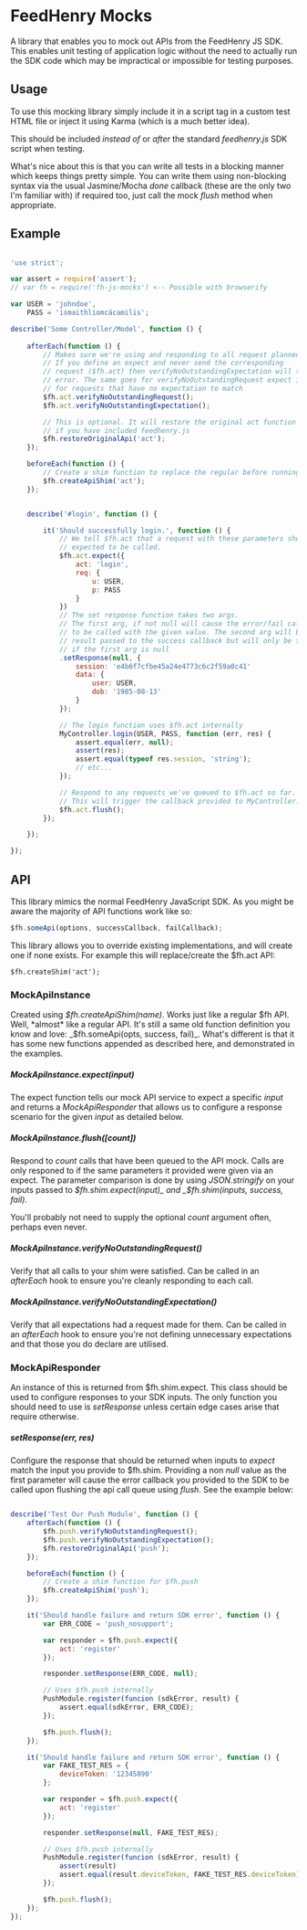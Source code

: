 FeedHenry Mocks
===================================

A library that enables you to mock out APIs from the FeedHenry JS SDK. This 
enables unit testing of application logic without the need to actually run the 
SDK code which may be impractical or impossible for testing purposes.

## Usage
To use this mocking library simply include it in a script tag in a custom test 
HTML file or inject it using Karma (which is a much better idea). 

This should be included *instead of* or *after* the standard _feedhenry.js_ SDK 
script when testing.

What's nice about this is that you can write all tests in a blocking 
manner which keeps things pretty simple. You can write them using non-blocking 
syntax via the usual Jasmine/Mocha *done* callback (these are the only two I'm 
familiar with) if required too, just call the mock *flush* method when 
appropriate.


## Example
```javascript

'use strict';

var assert = require('assert');
// var fh = require('fh-js-mocks') <-- Possible with browserify

var USER = 'johndoe',
	PASS = 'ismaithliomcácamilis';

describe('Some Controller/Model', function () {
	
	afterEach(function () {
		// Makes sure we're using and responding to all request planned per test
		// If you define an expect and never send the corresponding 
		// request ($fh.act) then verifyNoOutstandingExpectation will throw an
		// error. The same goes for verifyNoOutstandingRequest expect it throws
		// for requests that have no expectation to match
		$fh.act.verifyNoOutstandingRequest();
		$fh.act.verifyNoOutstandingExpectation();

		// This is optional. It will restore the original act function
		// if you have included feedhenry.js
		$fh.restoreOriginalApi('act');
	});

	beforeEach(function () {
		// Create a shim function to replace the regular before running tests
		$fh.createApiShim('act');
	});


	describe('#login', function () {

		it('Should successfully login.', function () {
			// We tell $fh.act that a request with these parameters should be
			// expected to be called.
			$fh.act.expect({
				act: 'login',
				req: {
					u: USER,
					p: PASS
				}
			})
			// The set response function takes two args. 
			// The first arg, if not null will cause the error/fail callback
			// to be called with the given value. The second arg will be the 
			// result passed to the success callback but will only be triggered 
			// if the first arg is null
			.setResponse(null, {
				session: 'e4b6f7cfbe45a24e4773c6c2f59a0c41'
				data: {
					user: USER,
					dob: '1985-08-13'
				}
			});

			// The login function uses $fh.act internally
			MyController.login(USER, PASS, function (err, res) {
				assert.equal(err, null);
				assert(res);
				assert.equal(typeof res.session, 'string');
				// etc...
			});

			// Respond to any requests we've queued to $fh.act so far.
			// This will trigger the callback provided to MyController.login
			$fh.act.flush();
		});

	});

});
```


## API
This library mimics the normal FeedHenry JavaScript SDK. As you might be aware 
the majority of API functions work like so: 

```javascript
$fh.someApi(options, successCallback, failCallback);
```

This library allows you to override existing implementations, and will create 
one if none exists. For example this will replace/create the $fh.act API:

```
$fh.createShim('act');
```

### MockApiInstance
Created using _$fh.createApiShim(name)_. Works just like a regular $fh API. 
Well, *almost* like a regular API. It's still a same old function definition 
you know and love: _$fh.someApi(opts, success, fail)_. What's different is that 
it has some new functions appended as described here, and demonstrated in the 
examples.

##### MockApiInstance.expect(input)
The expect function tells our mock API service to expect a specific _input_ and 
returns a *MockApiResponder* that allows us to configure a response scenario 
for the given _input_ as detailed below.

##### MockApiInstance.flush([count])
Respond to *count* calls that have been queued to the API mock. Calls are only 
responed to if the same parameters it provided were given via an expect. The 
parameter comparison is done by using _JSON.stringify_ on your inputs passed to 
_$fh.shim.expect(input)_ and _$fh.shim(inputs, success, fail)_.

You'll probably not need to supply the optional _count_ argument often, perhaps 
even never.

##### MockApiInstance.verifyNoOutstandingRequest()
Verify that all calls to your shim were satisfied. Can be called in an 
*afterEach* hook to ensure you're cleanly responding to each call.

##### MockApiInstance.verifyNoOutstandingExpectation()
Verify that all expectations had a request made for them. Can be called in an 
*afterEach* hook to ensure you're not defining unnecessary expectations and 
that those you do declare are utilised.

### MockApiResponder
An instance of this is returned from $fh.shim.expect. This class should be 
used to configure responses to your SDK inputs. The only function you should 
need to use is *setResponse* unless certain edge cases arise that require 
otherwise.

##### setResponse(err, res)
Configure the response that should be returned when inputs to _expect_ match 
the input you provide to $fh.shim. Providing a non *null* value as the first 
parameter will cause the error callback you provided to the SDK to be called 
upon flushing the api call queue using _flush_. See the example below:

```javascript

describe('Test Our Push Module', function () {
	afterEach(function () {
		$fh.push.verifyNoOutstandingRequest();
		$fh.push.verifyNoOutstandingExpectation();
		$fh.restoreOriginalApi('push');
	});

	beforeEach(function () {
		// Create a shim function for $fh.push
		$fh.createApiShim('push');
	});

	it('Should handle failure and return SDK error', function () {
		var ERR_CODE = 'push_nosupport';

		var responder = $fh.push.expect({
			act: 'register'
		});

		responder.setResponse(ERR_CODE, null);

		// Uses $fh.push internally
		PushModule.register(funcion (sdkError, result) {
			assert.equal(sdkError, ERR_CODE);
		});

		$fh.push.flush();
	});

	it('Should handle failure and return SDK error', function () {
		var FAKE_TEST_RES = {
			deviceToken: '12345890'
		};

		var responder = $fh.push.expect({
			act: 'register'
		});

		responder.setResponse(null, FAKE_TEST_RES);

		// Uses $fh.push internally
		PushModule.register(funcion (sdkError, result) {
			assert(result)
			assert.equal(result.deviceToken, FAKE_TEST_RES.deviceToken);
		});

		$fh.push.flush();
	});
});

```






